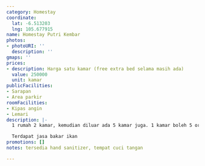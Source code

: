 ```yaml
---
category: Homestay
coordinate:
  lat: -6.513203
  lng: 105.677915
name: Homestay Putri Kembar
photos:
- photoURI: ''
  description: ''
gmaps: ''
prices:
- description: Harga satu kamar (free extra bed selama masih ada)
  value: 250000
  unit: kamar
publicFacilities:
- Sarapan
- Area parkir
roomFacilities:
- Kipas angin
- Lemari
description: |-
  1 rumah 2 kamar, kemudian diluar ada 5 kamar juga. 1 kamar boleh 5 orang

  Terdapat jasa bakar ikan
promotions: []
notes: tersedia hand sanitizer, tempat cuci tangan

---
```

